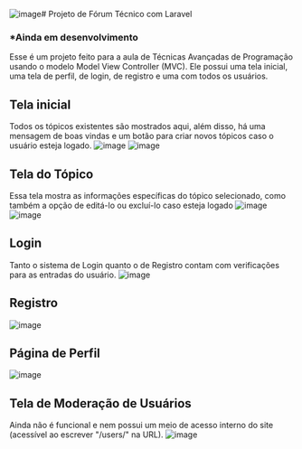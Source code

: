 ![image](https://github.com/LucasFARocha/Forum_TAP/assets/109397963/6b47d0c2-269e-495c-8fee-44a8f1f245b6)# Projeto de Fórum Técnico com Laravel
### *Ainda em desenvolvimento
Esse é um projeto feito para a aula de Técnicas Avançadas de Programação usando o modelo Model View Controller (MVC). Ele possui uma tela inicial, uma tela de perfil, de login, de registro e uma com todos os usuários.

## Tela inicial
Todos os tópicos existentes são mostrados aqui, além disso, há uma mensagem de boas vindas e um botão para criar novos tópicos caso o usuário esteja logado.
![image](https://github.com/LucasFARocha/Forum_TAP/assets/109397963/e4af5486-b056-4e83-ad2f-ee9cdef56ac9)
![image](https://github.com/LucasFARocha/Forum_TAP/assets/109397963/81d2fada-1dde-4c57-9301-19a3a2953a06)

## Tela do Tópico
Essa tela mostra as informações específicas do tópico selecionado, como também a opção de editá-lo ou excluí-lo caso esteja logado
![image](https://github.com/LucasFARocha/Forum_TAP/assets/109397963/6c42b731-ad00-4b15-81b2-d3e5515869bf)
![image](https://github.com/LucasFARocha/Forum_TAP/assets/109397963/46395e1a-1b3d-48fc-a03d-082f349cd724)

## Login
Tanto o sistema de Login quanto o de Registro contam com verificações para as entradas do usuário.
![image](https://github.com/LucasFARocha/Forum_TAP/assets/109397963/346e2bac-aab2-41c4-9257-b8070940c6b0)

## Registro
![image](https://github.com/LucasFARocha/Forum_TAP/assets/109397963/0fe21f85-04f2-4730-85f6-756943717c53)

## Página de Perfil
![image](https://github.com/LucasFARocha/Forum_TAP/assets/109397963/ada56a8d-9046-4730-85e4-cdb4431e1f10)

## Tela de Moderação de Usuários
Ainda não é funcional e nem possui um meio de acesso interno do site (acessível ao escrever "/users/" na URL).
![image](https://github.com/LucasFARocha/Forum_TAP/assets/109397963/64cae1a8-ed79-4e58-95f8-f915bd2c9404)
